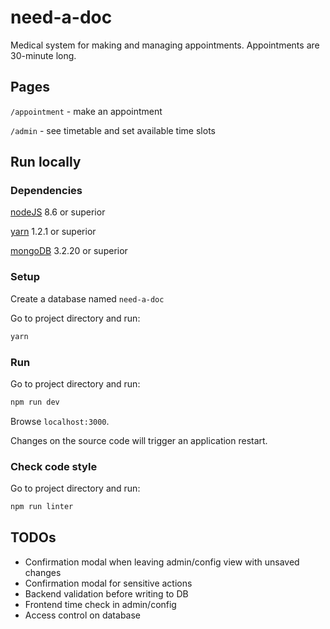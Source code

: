 need-a-doc
==========

Medical system for making and managing appointments. Appointments are 30-minute long.

Pages
-----

`/appointment` - make an appointment

`/admin` - see timetable and set available time slots

Run locally
-----------

### Dependencies

[nodeJS](https://nodejs.org/) 8.6 or superior

[yarn](https://yarnpkg.com/) 1.2.1 or superior

[mongoDB](https://www.mongodb.com/) 3.2.20 or superior

### Setup

Create a database named `need-a-doc`

Go to project directory and run:

```bash
yarn
```

### Run

Go to project directory and run:

```bash
npm run dev
```

Browse `localhost:3000`.

Changes on the source code will trigger an application restart.

### Check code style

Go to project directory and run:

```bash
npm run linter
```

TODOs
-----

- Confirmation modal when leaving admin/config view with unsaved changes
- Confirmation modal for sensitive actions
- Backend validation before writing to DB
- Frontend time check in admin/config
- Access control on database
